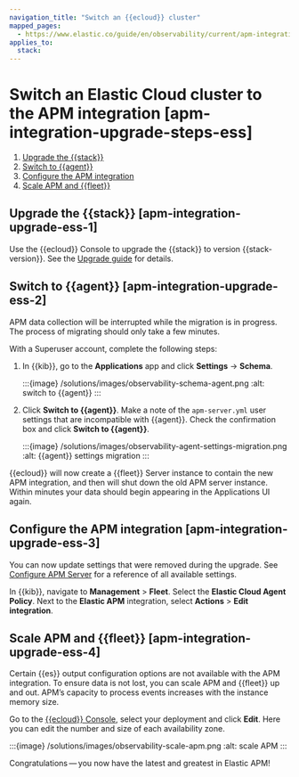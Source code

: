 ```yaml
---
navigation_title: "Switch an {{ecloud}} cluster"
mapped_pages:
  - https://www.elastic.co/guide/en/observability/current/apm-integration-upgrade-steps-ess.html
applies_to:
  stack:
---
```


# Switch an Elastic Cloud cluster to the APM integration [apm-integration-upgrade-steps-ess]

1. [Upgrade the {{stack}}](#apm-integration-upgrade-ess-1)
2. [Switch to {{agent}}](#apm-integration-upgrade-ess-2)
3. [Configure the APM integration](#apm-integration-upgrade-ess-3)
4. [Scale APM and {{fleet}}](#apm-integration-upgrade-ess-4)

## Upgrade the {{stack}} [apm-integration-upgrade-ess-1]

Use the {{ecloud}} Console to upgrade the {{stack}} to version {{stack-version}}. See the [Upgrade guide](/deploy-manage/upgrade/deployment-or-cluster.md) for details.

## Switch to {{agent}} [apm-integration-upgrade-ess-2]

APM data collection will be interrupted while the migration is in progress. The process of migrating should only take a few minutes.

With a Superuser account, complete the following steps:

1. In {{kib}}, go to the **Applications** app and click **Settings** → **Schema**.

    :::{image} /solutions/images/observability-schema-agent.png
    :alt: switch to {{agent}}
    :::

2. Click **Switch to {{agent}}**. Make a note of the `apm-server.yml` user settings that are incompatible with {{agent}}. Check the confirmation box and click **Switch to {{agent}}**.

    :::{image} /solutions/images/observability-agent-settings-migration.png
    :alt: {{agent}} settings migration
    :::

{{ecloud}} will now create a {{fleet}} Server instance to contain the new APM integration, and then will shut down the old APM server instance. Within minutes your data should begin appearing in the Applications UI again.

## Configure the APM integration [apm-integration-upgrade-ess-3]

You can now update settings that were removed during the upgrade. See [Configure APM Server](/solutions/observability/apm/configure-apm-server.md) for a reference of all available settings.

In {{kib}}, navigate to **Management** > **Fleet**. Select the **Elastic Cloud Agent Policy**. Next to the **Elastic APM** integration, select **Actions** > **Edit integration**.

## Scale APM and {{fleet}} [apm-integration-upgrade-ess-4]

Certain {{es}} output configuration options are not available with the APM integration. To ensure data is not lost, you can scale APM and {{fleet}} up and out. APM’s capacity to process events increases with the instance memory size.

Go to the [{{ecloud}} Console](https://cloud.elastic.co?page=docs&placement=docs-body), select your deployment and click **Edit**. Here you can edit the number and size of each availability zone.

:::{image} /solutions/images/observability-scale-apm.png
:alt: scale APM
:::

Congratulations — you now have the latest and greatest in Elastic APM!
